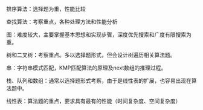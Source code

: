 排序算法：选择题为重，性能比较

查找算法：考察重点，各种处理方法和性能分析

图：难度较大，主要掌握基本思想和实现步骤，深度优先搜索和广度有限搜索为重。

树和二叉树：考察重点。多以选择题形式，但会设计树遍历相关算法题。

串：字符串模式匹配，KMP匹配算法的原理及next数组的推理过程。

栈、队列和数组：通常以选择题形式考察，由于是线性表的扩展，也容易出现在算法题中。

线性表：算法题的重点，要求具有最有的性能（时间复杂度、空间复杂度）

